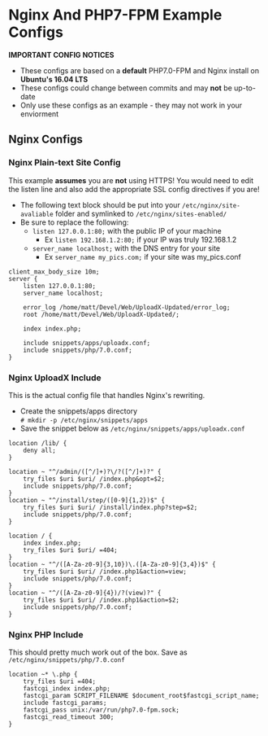 # Nginx And PHP7-FPM Example Configs
**IMPORTANT CONFIG NOTICES**

* These configs are based on a **default** PHP7.0-FPM and Nginx install on **Ubuntu's 16.04 LTS**
* These configs could change between commits and may **not** be up-to-date
* Only use these configs as an example - they may not work in your enviorment


## Nginx Configs
### Nginx Plain-text Site Config
This example **assumes** you are **not** using HTTPS! You would need to edit the listen line and also add the appropriate SSL config directives if you are!

* The following text block should be put into your `/etc/nginx/site-avaliable` folder and symlinked to `/etc/nginx/sites-enabled/`
* Be sure to replace the following:
    * `listen 127.0.0.1:80;` with the public IP of your machine
        * Ex `listen 192.168.1.2:80;` if your IP was truly 192.168.1.2
    * `server_name localhost;` with the DNS entry for your site
        * Ex `server_name my_pics.com;` if your site was my_pics.conf
        
```nginx
client_max_body_size 10m;
server {
	listen 127.0.0.1:80;
	server_name localhost;

	error_log /home/matt/Devel/Web/UploadX-Updated/error_log;
	root /home/matt/Devel/Web/UploadX-Updated/;

	index index.php;

	include snippets/apps/uploadx.conf;
	include snippets/php/7.0.conf;
}
```

### Nginx UploadX Include
This is the actual config file that handles Nginx's rewriting.

* Create the snippets/apps directory  
`# mkdir -p /etc/nginx/snippets/apps` 
* Save the snippet below as `/etc/nginx/snippets/apps/uploadx.conf`

```nginx
location /lib/ {
	deny all;
}

location ~ "^/admin/([^/]+)?\/?([^/]+)?" {
	try_files $uri $uri/ /index.php&opt=$2;
	include snippets/php/7.0.conf;
}
location ~ "^/install/step/([0-9]{1,2})$" {
	try_files $uri $uri/ /install/index.php?step=$2;
	include snippets/php/7.0.conf;
}

location / {
	index index.php;
	try_files $uri $uri/ =404;
}
location ~ "^/([A-Za-z0-9]{3,10})\.([A-Za-z0-9]{3,4})$" {
	try_files $uri $uri/ /index.php1&action=view;
	include snippets/php/7.0.conf;
}
location ~ "^/([A-Za-z0-9]{4})/?(view)?" {
	try_files $uri $uri/ /index.php1&action=$2;
	include snippets/php/7.0.conf;
}
```

### Nginx PHP Include
This should pretty much work out of the box. Save as `/etc/nginx/snippets/php/7.0.conf`

```
location ~* \.php {
    try_files $uri =404;
    fastcgi_index index.php;
    fastcgi_param SCRIPT_FILENAME $document_root$fastcgi_script_name;
    include fastcgi_params;
    fastcgi_pass unix:/var/run/php7.0-fpm.sock;
	fastcgi_read_timeout 300;
}
```